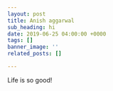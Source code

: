 ```yaml
---
layout: post
title: Anish aggarwal
sub_heading: hi
date: 2019-06-25 04:00:00 +0000
tags: []
banner_image: ''
related_posts: []

---
```

Life is so good!